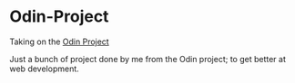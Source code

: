 # Odin-Project
Taking on the [Odin Project](http://www.theodinproject.com/home)

Just a bunch of project done by me from the Odin project; to get better at web development.
